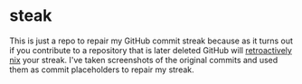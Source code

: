 steak
========

This is just a repo to repair my GitHub commit streak because as it turns out if
you contribute to a repository that is later deleted GitHub will [retroactively nix](https://twitter.com/jdalton/status/511540503045627904)
your streak. I've taken screenshots of the original commits and used them as commit
placeholders to repair my streak.
